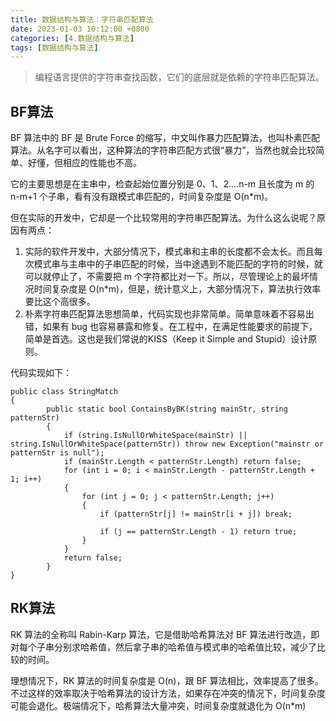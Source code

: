 ```yaml
---
title: 数据结构与算法：字符串匹配算法
date: 2023-01-03 10:12:00 +0800
categories: [4.数据结构与算法]
tags: [数据结构与算法]
---
```


> 编程语言提供的字符串查找函数，它们的底层就是依赖的字符串匹配算法。

## BF算法

BF 算法中的 BF 是 Brute Force 的缩写，中文叫作暴力匹配算法，也叫朴素匹配算法。从名字可以看出，这种算法的字符串匹配方式很“暴力”，当然也就会比较简单、好懂，但相应的性能也不高。

它的主要思想是在主串中，检查起始位置分别是 0、1、2....n-m 且长度为 m 的 n-m+1 个子串，看有没有跟模式串匹配的，时间复杂度是 O(n*m)。

但在实际的开发中，它却是一个比较常用的字符串匹配算法。为什么这么说呢？原因有两点：

1. 实际的软件开发中，大部分情况下，模式串和主串的长度都不会太长。而且每次模式串与主串中的子串匹配的时候，当中途遇到不能匹配的字符的时候，就可以就停止了，不需要把 m 个字符都比对一下。所以，尽管理论上的最坏情况时间复杂度是 O(n*m)，但是，统计意义上，大部分情况下，算法执行效率要比这个高很多。
2. 朴素字符串匹配算法思想简单，代码实现也非常简单。简单意味着不容易出错，如果有 bug 也容易暴露和修复。在工程中，在满足性能要求的前提下，简单是首选。这也是我们常说的KISS（Keep it Simple and Stupid）设计原则。

代码实现如下：

```
public class StringMatch
{
        public static bool ContainsByBK(string mainStr, string patternStr)
        {
            if (string.IsNullOrWhiteSpace(mainStr) || string.IsNullOrWhiteSpace(patternStr)) throw new Exception("mainstr or patternStr is null");
            if (mainStr.Length < patternStr.Length) return false;
            for (int i = 0; i < mainStr.Length - patternStr.Length + 1; i++)
            {
                for (int j = 0; j < patternStr.Length; j++)
                {
                    if (patternStr[j] != mainStr[i + j]) break;

                    if (j == patternStr.Length - 1) return true;
                }
            }
            return false;
        }
}
```

## RK算法

RK 算法的全称叫 Rabin-Karp 算法，它是借助哈希算法对 BF 算法进行改造，即对每个子串分别求哈希值，然后拿子串的哈希值与模式串的哈希值比较，减少了比较的时间。

理想情况下，RK 算法的时间复杂度是 O(n)，跟 BF 算法相比，效率提高了很多。不过这样的效率取决于哈希算法的设计方法，如果存在冲突的情况下，时间复杂度可能会退化。极端情况下，哈希算法大量冲突，时间复杂度就退化为 O(n*m)